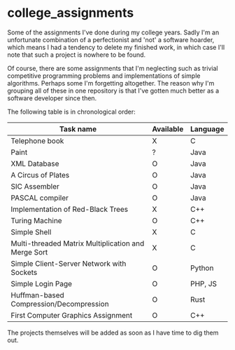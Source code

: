 # college_assignments

Some of the assignments I've done during my college years. Sadly I'm an unfortunate combination of a perfectionist and 'not' a software hoarder, which means I had a tendency to delete my finished work, in which case I'll note that such a project is nowhere to be found.

Of course, there are some assignments that I'm neglecting such as trivial competitive programming problems and implementations of simple algorithms. Perhaps some I'm forgetting altogether. The reason why I'm grouping all of these in one repository is that I've gotten much better as a software developer since then.

The following table is in chronological order:

| Task name | Available | Language |
| ------ | ------ | ------ |
| Telephone book | X | C |
| Paint | ? | Java |
| XML Database | O | Java |
| A Circus of Plates | O | Java |
| SIC Assembler | O | Java |
| PASCAL compiler | O | Java |
| Implementation of Red-Black Trees | X | C++ |
| Turing Machine | O | C++ |
| Simple Shell | X | C |
| Multi-threaded Matrix Multiplication and Merge Sort | X | C |
| Simple Client-Server Network with Sockets | O | Python |
| Simple Login Page | O | PHP, JS |
| Huffman-based Compression/Decompression | O | Rust |
| First Computer Graphics Assignment | O | C++ |

The projects themselves will be added as soon as I have time to dig them out.
